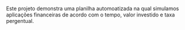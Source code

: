 Este projeto demonstra uma planilha automoatizada na qual simulamos aplicações financeiras de acordo com o tempo, valor investido e taxa pergentual.
